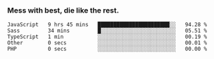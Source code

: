 ### Mess with best, die like the rest.


<!--START_SECTION:waka-->
```text
JavaScript   9 hrs 45 mins   ███████████████████████░░   94.28 % 
Sass         34 mins         █░░░░░░░░░░░░░░░░░░░░░░░░   05.51 % 
TypeScript   1 min           ░░░░░░░░░░░░░░░░░░░░░░░░░   00.19 % 
Other        0 secs          ░░░░░░░░░░░░░░░░░░░░░░░░░   00.01 % 
PHP          0 secs          ░░░░░░░░░░░░░░░░░░░░░░░░░   00.00 %
```
<!--END_SECTION:waka-->
